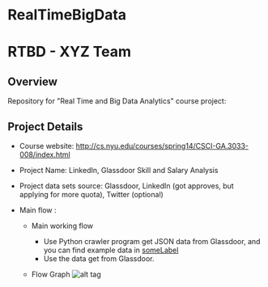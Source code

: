 RealTimeBigData
===============
# RTBD - XYZ Team

## Overview
Repository for "Real Time and Big Data Analytics" course project: 

## Project Details
- Course website: http://cs.nyu.edu/courses/spring14/CSCI-GA.3033-008/index.html

- Project Name: LinkedIn, Glassdoor Skill and Salary Analysis

- Project data sets source: Glassdoor, LinkedIn (got approves, but applying for more quota), Twitter (optional)

- Main flow :
  - Main working flow
    - Use Python crawler program get JSON data from Glassdoor, and you can find example data in 
    [someLabel](RealTimeBigData/blob/master/data/glassdoor/company.json)
    - Use the data get from Glassdoor.
     
  - Flow Graph
![alt tag](https://dl.dropboxusercontent.com/u/108110380/RTBD-XYZ/Project's%20Work%20and%20Data%20Flow.png)


